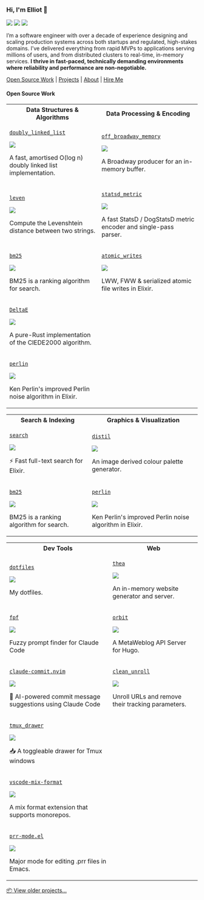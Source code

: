 ### Hi, I'm Elliot 👋

[![](https://img.shields.io/badge/Email-elliot%40elliotekj.com-blue)](mailto:elliot@elliotekj.com)
[![](https://img.shields.io/badge/Blog-elliotekj.com-blue)](https://elliotekj.com)
[![](https://img.shields.io/badge/Resume-Send%20Request-blue)](mailto:elliot@elliotekj.com?subject=Resume%20Request&body=Hi%2C%20%0A%0AI%20work%20for%20%5Bcompany%5D%20and%20we're%20hiring.%20Please%20could%20you%20forward%20me%20your%20resume.%0A%0ACheers%2C%0A%5Bname%5D)

I’m a software engineer with over a decade of experience designing and scaling production systems across both startups and regulated, high-stakes domains. I’ve delivered everything from rapid MVPs to applications serving millions of users, and from distributed clusters to real-time, in-memory services. **I thrive in fast-paced, technically demanding environments where reliability and performance are non-negotiable.**

[Open Source Work](https://elliotekj.com/opensource) | [Projects](https://elliotekj.com/projects) | [About](https://elliotekj.com/about) | [Hire Me](mailto:elliot@elliotkj.com)

#### Open Source Work

<table>
  <tr>
    <th>Data Structures & Algorithms</th>
    <th>Data Processing & Encoding</th>
  </tr>
  <tr>
    <td>
      <p><a href="https://github.com/elliotekj/doubly_linked_list"><code>doubly_linked_list</code></a></p>
      <img src="https://img.shields.io/badge/lang-elixir-purple" />
      <p>A fast, amortised O(log n) doubly linked list implementation.</p>
    </td>
    <td>
      <p><a href="https://github.com/elliotekj/off_broadway_memory"><code>off_broadway_memory</code></a></p>
      <img src="https://img.shields.io/badge/lang-elixir-purple" />
      <p>A Broadway producer for an in-memory buffer.</p>
    </td>
  </tr>
  <tr>
    <td>
      <p><a href="https://github.com/elliotekj/leven"><code>leven</code></a></p>
      <img src="https://img.shields.io/badge/lang-elixir-purple" />
      <p>Compute the Levenshtein distance between two strings.</p>
    </td>
    <td>
      <p><a href="https://github.com/elliotekj/statsd_metric"><code>statsd_metric</code></a></p>
      <img src="https://img.shields.io/badge/lang-elixir-purple" />
      <p>A fast StatsD / DogStatsD metric encoder and single-pass parser.</p>
    </td>
  </tr>
  <tr>
    <td>
      <p><a href="https://github.com/elliotekj/bm25"><code>bm25</code></a></p>
      <img src="https://img.shields.io/badge/lang-elixir-purple" />
      <p>BM25 is a ranking algorithm for search.</p>
    </td>
    <td>
      <p><a href="https://github.com/elliotekj/atomic_writes"><code>atomic_writes</code></a></p>
      <img src="https://img.shields.io/badge/lang-elixir-purple" />
      <p>LWW, FWW & serialized atomic file writes in Elixir.</p>
    </td>
  </tr>
  <tr>
    <td>
      <p><a href="https://github.com/elliotekj/DeltaE"><code>DeltaE</code></a></p>
      <img src="https://img.shields.io/badge/lang-rust-orange" />
      <p>A pure-Rust implementation of the CIEDE2000 algorithm.</p>
    </td>
    <td></td>
  </tr>
  <tr>
    <td>
      <p><a href="https://github.com/elliotekj/perlin"><code>perlin</code></a></p>
      <img src="https://img.shields.io/badge/lang-elixir-purple" />
      <p>Ken Perlin's improved Perlin noise algorithm in Elixir.</p>
    </td>
    <td></td>
  </tr>
</table>

<table>
  <tr>
    <th>Search & Indexing</th>
    <th>Graphics & Visualization</th>
  </tr>
  <tr>
    <td>
      <p><a href="https://github.com/elliotekj/search"><code>search</code></a></p>
      <img src="https://img.shields.io/badge/lang-elixir-purple" />
      <p>⚡ Fast full-text search for Elixir.</p>
    </td>
    <td>
      <p><a href="https://github.com/elliotekj/distil"><code>distil</code></a></p>
      <img src="https://img.shields.io/badge/lang-rust-orange" />
      <p>An image derived colour palette generator.</p>
    </td>
  </tr>
  <tr>
    <td>
      <p><a href="https://github.com/elliotekj/bm25"><code>bm25</code></a></p>
      <img src="https://img.shields.io/badge/lang-elixir-purple" />
      <p>BM25 is a ranking algorithm for search.</p>
    </td>
    <td>
      <p><a href="https://github.com/elliotekj/perlin"><code>perlin</code></a></p>
      <img src="https://img.shields.io/badge/lang-elixir-purple" />
      <p>Ken Perlin's improved Perlin noise algorithm in Elixir.</p>
    </td>
  </tr>
</table>

<table>
  <tr>
    <th>Dev Tools</th>
    <th>Web</th>
  </tr>
  <tr>
    <td>
      <p><a href="https://github.com/elliotekj/dotfiles"><code>dotfiles</code></a></p>
      <img src="https://img.shields.io/badge/lang-lua-blue" />
      <p>My dotfiles.</p>
    </td>
    <td>
      <p><a href="https://github.com/elliotekj/thea"><code>thea</code></a></p>
      <img src="https://img.shields.io/badge/lang-rust-orange" />
      <p>An in-memory website generator and server.</p>
    </td>
  </tr>
  <tr>
    <td>
      <p><a href="https://github.com/elliotekj/fpf"><code>fpf</code></a></p>
      <img src="https://img.shields.io/badge/lang-go-22D3EF" />
      <p>Fuzzy prompt finder for Claude Code</p>
    </td>
    <td>
      <p><a href="https://github.com/elliotekj/orbit"><code>orbit</code></a></p>
      <img src="https://img.shields.io/badge/lang-ruby-red" />
      <p>A MetaWeblog API Server for Hugo.</p>
    </td>
  </tr>
  <tr>
    <td>
      <p><a href="https://github.com/elliotekj/claude-commit.nvim"><code>claude-commit.nvim</code></a></p>
      <img src="https://img.shields.io/badge/lang-lua-blue" />
      <p>🤖 AI-powered commit message suggestions using Claude Code</p>
    </td>
    <td>
      <p><a href="https://github.com/elliotekj/clean_unroll"><code>clean_unroll</code></a></p>
      <img src="https://img.shields.io/badge/lang-elixir-purple" />
      <p>Unroll URLs and remove their tracking parameters.</p>
    </td>
  </tr>
  <tr>
    <td>
      <p><a href="https://github.com/elliotekj/tmux_drawer"><code>tmux_drawer</code></a></p>
      <img src="https://img.shields.io/badge/lang-sh-lime" />
      <p>📥 A toggleable drawer for Tmux windows</p>
    </td>
    <td></td>
  </tr>
  <tr>
    <td>
      <p><a href="https://github.com/elliotekj/vscode-mix-format"><code>vscode-mix-format</code></a></p>
      <img src="https://img.shields.io/badge/lang-javascript-yellow" />
      <p>A mix format extension that supports monorepos.</p>
    </td>
    <td></td>
  </tr>
  <tr>
    <td>
      <p><a href="https://github.com/elliotekj/prr-mode.el"><code>prr-mode.el</code></a></p>
      <img src="https://img.shields.io/badge/lang-elisp-magenta" />
      <p>Major mode for editing .prr files in Emacs.</p>
    </td>
    <td></td>
  </tr>
</table>

[📦 View older projects...](https://elliotekj.com/opensource)
